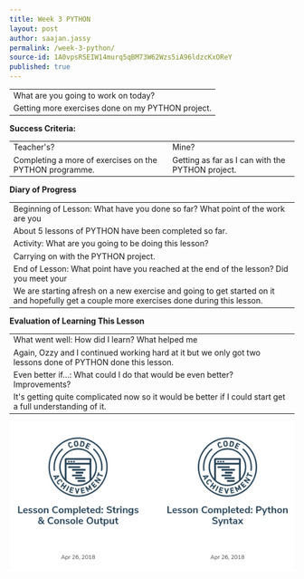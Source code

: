 ```yaml
---
title: Week 3 PYTHON
layout: post
author: saajan.jassy
permalink: /week-3-python/
source-id: 1A0vpsRSEIW14murq5qBM73W62Wzs5iA96ldzcKxOReY
published: true
---
```

<table>
  <tr>
    <td>What are you going to work on today?</td>
  </tr>
  <tr>
    <td>Getting more exercises  done on my PYTHON project.</td>
  </tr>
</table>


**Success Criteria:**

<table>
  <tr>
    <td>Teacher's?</td>
    <td>Mine?</td>
  </tr>
  <tr>
    <td>
Completing a more of exercises on the PYTHON programme. 
</td>
    <td>
Getting as far as I can with the PYTHON project.</td>
  </tr>
</table>


**Diary of Progress**

<table>
  <tr>
    <td>Beginning of Lesson: What have you done so far? What point of the work are you </td>
  </tr>
  <tr>
    <td>About 5 lessons of PYTHON have been completed so far.</td>
  </tr>
  <tr>
    <td>Activity:  What are you going to be doing this lesson? </td>
  </tr>
  <tr>
    <td>Carrying on with the PYTHON project.</td>
  </tr>
  <tr>
    <td>End of Lesson: What point have you reached at the end of the lesson? Did you meet your </td>
  </tr>
  <tr>
    <td>We are starting afresh on a new exercise and going to get started on it and hopefully get a couple more exercises done during this lesson.</td>
  </tr>
</table>


**Evaluation of Learning This Lesson**

<table>
  <tr>
    <td>What went well: How did I learn? What helped me </td>
  </tr>
  <tr>
    <td>Again, Ozzy and I continued working hard at it but we only got two lessons done of PYTHON done this lesson.</td>
  </tr>
  <tr>
    <td>Even better if…: What could I do that would be even better? Improvements? </td>
  </tr>
  <tr>
    <td>It's getting quite complicated now so it would be better if I could start get a full understanding of it.</td>
  </tr>
</table>
<img src = "/images/Screenshot 2018-06-22 at 13.36.41.png">


